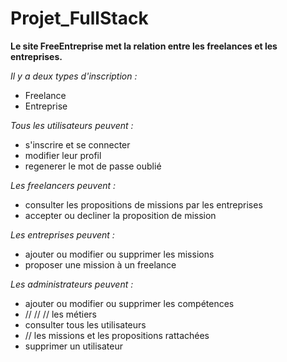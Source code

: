 # Projet_FullStack
 **Le site FreeEntreprise met la relation entre les freelances et les entreprises.**

*Il y a deux types d'inscription :*
- Freelance
- Entreprise

*Tous les utilisateurs peuvent :*
- s'inscrire et se connecter
- modifier leur profil
- regenerer le mot de passe oublié

*Les freelancers peuvent :*
- consulter les propositions de missions par les entreprises
- accepter ou decliner la proposition de mission

*Les entreprises peuvent :*
- ajouter ou modifier ou supprimer les missions
- proposer une mission à un freelance

*Les administrateurs peuvent :*
- ajouter ou modifier ou supprimer les compétences
- // // // les métiers
- consulter tous les utilisateurs 
- // les missions et les propositions rattachées
- supprimer un utilisateur